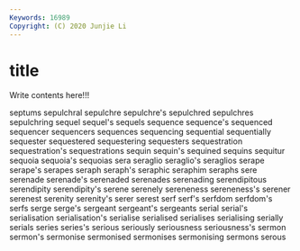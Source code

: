 ```yaml
---
Keywords: 16989
Copyright: (C) 2020 Junjie Li
---
```


# title

Write contents here!!!

septums 
sepulchral 
sepulchre 
sepulchre's 
sepulchred 
sepulchres 
sepulchring
sequel 
sequel's 
sequels 
sequence 
sequence's 
sequenced 
sequencer 
sequencers 
sequences 
sequencing
sequential 
sequentially 
sequester 
sequestered 
sequestering 
sequesters 
sequestration 
sequestration's 
sequestrations 
sequin
sequin's 
sequined 
sequins 
sequitur 
sequoia 
sequoia's 
sequoias 
sera 
seraglio 
seraglio's
seraglios 
serape 
serape's 
serapes 
seraph 
seraph's 
seraphic 
seraphim 
seraphs 
sere
serenade 
serenade's 
serenaded 
serenades 
serenading 
serendipitous 
serendipity 
serendipity's 
serene 
serenely
sereneness 
sereneness's 
serener 
serenest 
serenity 
serenity's 
serer 
serest 
serf 
serf's
serfdom 
serfdom's 
serfs 
serge 
serge's 
sergeant 
sergeant's 
sergeants 
serial 
serial's
serialisation 
serialisation's 
serialise 
serialised 
serialises 
serialising 
serially 
serials 
series 
series's
serious 
seriously 
seriousness 
seriousness's 
sermon 
sermon's 
sermonise 
sermonised 
sermonises 
sermonising
sermons 
serous 
